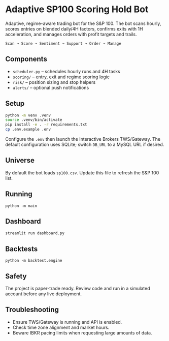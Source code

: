 # Adaptive SP100 Scoring Hold Bot

Adaptive, regime-aware trading bot for the S&P 100. The bot scans hourly, scores entries on blended daily/4H factors, confirms exits with 1H acceleration, and manages orders with profit targets and trails.

```
Scan → Score → Sentiment → Support → Order → Manage
```

## Components

* `scheduler.py` – schedules hourly runs and 4H tasks
* `scoring/` – entry, exit and regime scoring logic
* `risk/` – position sizing and stop helpers
* `alerts/` – optional push notifications

## Setup

```bash
python -m venv .venv
source .venv/bin/activate
pip install -e . -r requirements.txt
cp .env.example .env
```

Configure the `.env` then launch the Interactive Brokers TWS/Gateway. The default configuration uses SQLite; switch `DB_URL` to a MySQL URL if desired.

## Universe

By default the bot loads `sp100.csv`. Update this file to refresh the S&P 100 list.

## Running

```
python -m main
```

## Dashboard

```bash
streamlit run dashboard.py
```

## Backtests

```
python -m backtest.engine
```

## Safety

The project is paper-trade ready. Review code and run in a simulated account before any live deployment.

## Troubleshooting

* Ensure TWS/Gateway is running and API is enabled.
* Check time zone alignment and market hours.
* Beware IBKR pacing limits when requesting large amounts of data.
